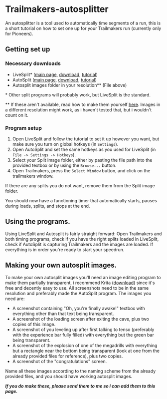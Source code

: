 # Trailmakers-autosplitter
An autosplitter is a tool used to automatically time segments of a run, this is a short tutorial on how to set one up for your Trailmakers run (currently only for Pioneers).

## Getting set up
### Necessary downloads
- LiveSplit\* ([main page](https://livesplit.org/), [download](https://livesplit.org/downloads/), [tutorial](https://youtu.be/L2cfeN9xHjM?si=TMh-gfRLAgn6uewD))
- AutoSplit ([main page](https://github.com/Toufool/AutoSplit?tab=readme-ov-file), [download](https://github.com/Toufool/AutoSplit/releases/latest), [tutorial](https://github.com/Toufool/AutoSplit/blob/main/docs/tutorial.md))
- Autosplit images folder in your resolution\*\* (File above)

\* Other split programs will probably work, but LiveSplit is the standard.

\*\* If these aren't available, read how to make them yourself [here](https://github.com/neut1729/Trailmakers-autosplitter/blob/main/README.md#making-your-own-autosplit-images). Images in a different resolution might work, as i haven't tested that, but i wouldn't count on it.

### Program setup
1. Open LiveSplit and follow the tutorial to set it up however you want, but make sure you turn on global hotkeys (in `Settings`).
2. Open AutoSplit and set the same hotkeys as you used for LiveSplit (in `File -> Settings -> Hotkeys`).
3. Select your Split image folder, either by pasting the file path into the provided textbox or by using the `Browse...` button.
4. Open Trailmakers, press the `Select Window` button, and click on the trailmakers window.

If there are any splits you do not want, remove them from the Split image folder.

You should now have a functioning timer that automatically starts, pauses during loads, splits, and stops at the end.

## Using the programs.
Using LiveSplit and Autosplit is fairly straight forward: Open Trailmakers and both timing programs, check if you have the right splits loaded in LiveSplit, check if AutoSplit is capturing Trailmakers and the images are loaded. If everything is in order you're ready to start your speedrun.

## Making your own autosplit images.
To make your own autosplit images you'll need an image editing program to make them partially transparent, i recommend Krita ([download](https://krita.org/en/download/)) since it's free and decently easy to use.
All screenshots need to be in the same resolution and preferably made the AutoSplit program. The images you need are:
- A screenshot containing "Oh, you're finally awake!" textbox with everything other than that text being transparent.
- A screenshot of the loading screen after exiting the cave, plus two copies of this image.
- A screenshot of you leveling up after first talking to tenso (preferably with the experience bar fully filled) with everything but the green bar being transparent.
- A screenshot of the explosion of one of the megadrills with everything but a rectangle near the bottom being transparent (look at one from the already provided files for reference), plus two copies.
- A screenshot of the "congratulations" screen.

Name all these images according to the naming scheme from the already provided files, and you should have working autosplit images.

***If you do make these, please send them to me so i can add them to this page.***
